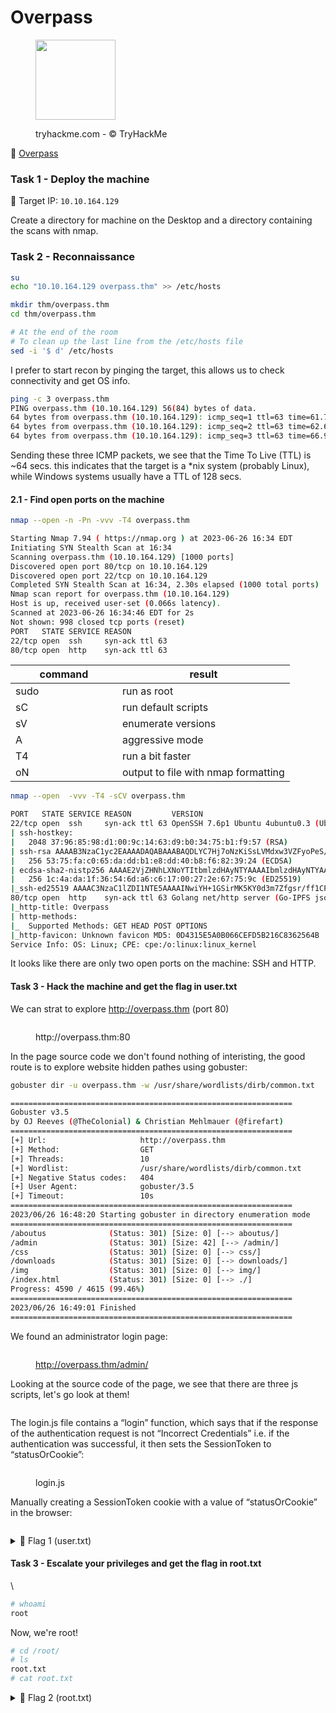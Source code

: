 # Overpass

<div align="left">

<figure><img src=".gitbook/assets/2048656e072dd7caffe455ae2d44b65f (1).png" alt="" width="128"><figcaption><p>tryhackme.com - © TryHackMe</p></figcaption></figure>

</div>

🔗 [Overpass](https://tryhackme.com/room/overpass)

### Task 1 - Deploy the machine

🎯 Target IP: `10.10.164.129`

Create a directory for machine on the Desktop and a directory containing the scans with nmap.

### Task 2 - Reconnaissance

```bash
su
echo "10.10.164.129 overpass.thm" >> /etc/hosts

mkdir thm/overpass.thm  
cd thm/overpass.thm

# At the end of the room
# To clean up the last line from the /etc/hosts file
sed -i '$ d' /etc/hosts
```

I prefer to start recon by pinging the target, this allows us to check connectivity and get OS info.

```bash
ping -c 3 overpass.thm
PING overpass.thm (10.10.164.129) 56(84) bytes of data.
64 bytes from overpass.thm (10.10.164.129): icmp_seq=1 ttl=63 time=61.7 ms
64 bytes from overpass.thm (10.10.164.129): icmp_seq=2 ttl=63 time=62.6 ms
64 bytes from overpass.thm (10.10.164.129): icmp_seq=3 ttl=63 time=66.9 ms
```

Sending these three ICMP packets, we see that the Time To Live (TTL) is \~64 secs. this indicates that the target is a \*nix system (probably Linux), while Windows systems usually have a TTL of 128 secs.

#### 2.1 - Find open ports on the machine

```bash
nmap --open -n -Pn -vvv -T4 overpass.thm
```

```bash
Starting Nmap 7.94 ( https://nmap.org ) at 2023-06-26 16:34 EDT
Initiating SYN Stealth Scan at 16:34
Scanning overpass.thm (10.10.164.129) [1000 ports]
Discovered open port 80/tcp on 10.10.164.129
Discovered open port 22/tcp on 10.10.164.129
Completed SYN Stealth Scan at 16:34, 2.30s elapsed (1000 total ports)
Nmap scan report for overpass.thm (10.10.164.129)
Host is up, received user-set (0.066s latency).
Scanned at 2023-06-26 16:34:46 EDT for 2s
Not shown: 998 closed tcp ports (reset)
PORT   STATE SERVICE REASON
22/tcp open  ssh     syn-ack ttl 63
80/tcp open  http    syn-ack ttl 63
```

<table><thead><tr><th width="154.99999999999997">command</th><th>result</th></tr></thead><tbody><tr><td>sudo</td><td>run as root</td></tr><tr><td>sC</td><td>run default scripts</td></tr><tr><td>sV</td><td>enumerate versions</td></tr><tr><td>A</td><td>aggressive mode</td></tr><tr><td>T4</td><td>run a bit faster</td></tr><tr><td>oN</td><td>output to file with nmap formatting</td></tr></tbody></table>

```bash
nmap --open  -vvv -T4 -sCV overpass.thm 
```

```bash
PORT   STATE SERVICE REASON         VERSION
22/tcp open  ssh     syn-ack ttl 63 OpenSSH 7.6p1 Ubuntu 4ubuntu0.3 (Ubuntu Linux; protocol 2.0)
| ssh-hostkey: 
|   2048 37:96:85:98:d1:00:9c:14:63:d9:b0:34:75:b1:f9:57 (RSA)
| ssh-rsa AAAAB3NzaC1yc2EAAAADAQABAAABAQDLYC7Hj7oNzKiSsLVMdxw3VZFyoPeS/qKWID8x9IWY71z3FfPijiU7h9IPC+9C+kkHPiled/u3cVUVHHe7NS68fdN1+LipJxVRJ4o3IgiT8mZ7RPar6wpKVey6kubr8JAvZWLxIH6JNB16t66gjUt3AHVf2kmjn0y8cljJuWRCJRo9xpOjGtUtNJqSjJ8T0vGIxWTV/sWwAOZ0/TYQAqiBESX+GrLkXokkcBXlxj0NV+r5t+Oeu/QdKxh3x99T9VYnbgNPJdHX4YxCvaEwNQBwy46515eBYCE05TKA2rQP8VTZjrZAXh7aE0aICEnp6pow6KQUAZr/6vJtfsX+Amn3
|   256 53:75:fa:c0:65:da:dd:b1:e8:dd:40:b8:f6:82:39:24 (ECDSA)
| ecdsa-sha2-nistp256 AAAAE2VjZHNhLXNoYTItbmlzdHAyNTYAAAAIbmlzdHAyNTYAAABBBMyyGnzRvzTYZnN1N4EflyLfWvtDU0MN/L+O4GvqKqkwShe5DFEWeIMuzxjhE0AW+LH4uJUVdoC0985Gy3z9zQU=
|   256 1c:4a:da:1f:36:54:6d:a6:c6:17:00:27:2e:67:75:9c (ED25519)
|_ssh-ed25519 AAAAC3NzaC1lZDI1NTE5AAAAINwiYH+1GSirMK5KY0d3m7Zfgsr/ff1CP6p14fPa7JOR
80/tcp open  http    syn-ack ttl 63 Golang net/http server (Go-IPFS json-rpc or InfluxDB API)
|_http-title: Overpass
| http-methods: 
|_  Supported Methods: GET HEAD POST OPTIONS
|_http-favicon: Unknown favicon MD5: 0D4315E5A0B066CEFD5B216C8362564B
Service Info: OS: Linux; CPE: cpe:/o:linux:linux_kernel
```

It looks like there are only two open ports on the machine: SSH and HTTP.

#### Task 3 - Hack the machine and get the flag in user.txt

We can strat to explore http://overpass.thm (port 80)

<figure><img src=".gitbook/assets/Schermata del 2023-06-26 22-50-02.png" alt=""><figcaption><p>http://overpass.thm:80</p></figcaption></figure>

In the page source code we don't found nothing of interisting, the good route is to explore website hidden pathes using gobuster:

```bash
gobuster dir -u overpass.thm -w /usr/share/wordlists/dirb/common.txt  
```

```bash
===============================================================
Gobuster v3.5
by OJ Reeves (@TheColonial) & Christian Mehlmauer (@firefart)
===============================================================
[+] Url:                     http://overpass.thm
[+] Method:                  GET
[+] Threads:                 10
[+] Wordlist:                /usr/share/wordlists/dirb/common.txt
[+] Negative Status codes:   404
[+] User Agent:              gobuster/3.5
[+] Timeout:                 10s
===============================================================
2023/06/26 16:48:20 Starting gobuster in directory enumeration mode
===============================================================
/aboutus              (Status: 301) [Size: 0] [--> aboutus/]
/admin                (Status: 301) [Size: 42] [--> /admin/]
/css                  (Status: 301) [Size: 0] [--> css/]
/downloads            (Status: 301) [Size: 0] [--> downloads/]
/img                  (Status: 301) [Size: 0] [--> img/]
/index.html           (Status: 301) [Size: 0] [--> ./]
Progress: 4590 / 4615 (99.46%)
===============================================================
2023/06/26 16:49:01 Finished
===============================================================

```

We found an administrator login page:

<figure><img src=".gitbook/assets/Schermata del 2023-06-26 22-53-52.png" alt=""><figcaption><p><a href="http://overpass.thm/admin/">http://overpass.thm/admin/</a></p></figcaption></figure>

Looking at the source code of the page, we see that there are three js scripts, let's go look at them!

<figure><img src=".gitbook/assets/Schermata del 2023-06-26 23-56-43.png" alt=""><figcaption></figcaption></figure>

The login.js file contains a “login” function, which says that if the response of the authentication request is not “Incorrect Credentials” i.e. if the authentication was successful, it then sets the SessionToken to “statusOrCookie”:

<figure><img src=".gitbook/assets/Schermata del 2023-06-27 00-01-01.png" alt=""><figcaption><p>login.js</p></figcaption></figure>

Manually creating a SessionToken cookie with a value of “statusOrCookie” in the browser:













```bash
```

<details>

<summary>🚩 Flag 1 (user.txt)</summary>



</details>

#### Task 3 - Escalate your privileges and get the flag in root.txt 

\


```bash
# whoami
root
```

Now, we're root!

```bash
# cd /root/
# ls
root.txt
# cat root.txt
```

<details>

<summary>🚩 Flag 2 (root.txt)</summary>



</details>
